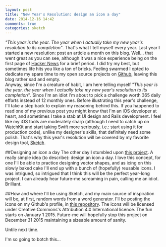 ```yaml
---
layout: post
title: "New Year's Resolution: design an icon a day"
date: 2014-12-16 14:42
comments: true
categories: sketch 
---
```

_"This year is the year. The year when I actually take my new year's resolution to its completion"_. That's what I tell myself every year. Last year I started a new resolution: post an article a month on this blog. Well... that went great as you can see, although it was a nice experience being on the first page of [Hacker News](https://news.ycombinator.com/item?id=8010233) for a brief period. <!-- More --> 
I did try my best, but sometimes life hits you like a ton of bricks. Feeling swarmed I opted to dedicate my spare time to my open source projects on [Github](https://github.com/andreamazz), leaving this blog rather sad and empty.  
Anyway, since I'm a creature of habit, I am here telling myself _"This year is the year. the year when I actually take my new year's resolution to its completion"_. Since I'm an idiot I'm about to pick a challenge worth 365 daily efforts instead of 12 monthly ones. 
Before illustrating this year's challenge, I'll take a step back to explain my reasoning behind this. If you happened to read one of my previous post you might know that I'm an iOS developer at heart, and sometimes I take a stab at UI design and Rails development. I feel like my iOS tools are moderately sharp (although I need to catch up on WatchKit and start taking Swift more seriously, i.e.: start using it for production code), unlike my designer's skills, that definitely need some polish. That's why this year's resolution will be covered by my favorite design tool, [Sketch](http://bohemiancoding.com/sketch/).  

##Designing an icon a day
The other day I stumbled upon [this project](http://sensibleworld.com/news/year-of-icons/). A really simple idea (to describe): design an icon a day. I love this concept, for one I'll be able to practice designing vector shapes, and as icing on this slowly baked cake I'll end up with a bunch of (hopefully) reusable icons. 
I was intrigued, so intrigued that I think this will be the perfect year-long project. 
I can already hear future-me screaming in pain, calling me an idiot. Brilliant.

##How and where
I'll be using Sketch, and my main source of inspiration will be, at first, random words from a word generator. 
I'll be posting the icons on my Github's profile, in [this repository](https://github.com/andreamazz/one-icon-a-day). The icons will be licensed under Creative Commons's Attribution 4.0 International licence.
The fun starts on January 1 2015. Future-me will hopefully stop this project on December 31 2015 maintaining a sizeable amount of sanity. 

Untile next time.

I'm so going to botch this...
